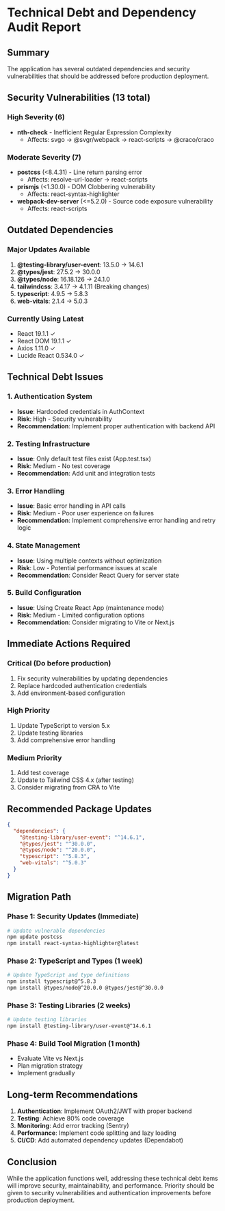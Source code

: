 # Technical Debt and Dependency Audit Report

## Summary

The application has several outdated dependencies and security vulnerabilities that should be addressed before production deployment.

## Security Vulnerabilities (13 total)

### High Severity (6)
- **nth-check** - Inefficient Regular Expression Complexity
  - Affects: svgo → @svgr/webpack → react-scripts → @craco/craco

### Moderate Severity (7)
- **postcss** (<8.4.31) - Line return parsing error
  - Affects: resolve-url-loader → react-scripts
- **prismjs** (<1.30.0) - DOM Clobbering vulnerability
  - Affects: react-syntax-highlighter
- **webpack-dev-server** (<=5.2.0) - Source code exposure vulnerability
  - Affects: react-scripts

## Outdated Dependencies

### Major Updates Available
1. **@testing-library/user-event**: 13.5.0 → 14.6.1
2. **@types/jest**: 27.5.2 → 30.0.0
3. **@types/node**: 16.18.126 → 24.1.0
4. **tailwindcss**: 3.4.17 → 4.1.11 (Breaking changes)
5. **typescript**: 4.9.5 → 5.8.3
6. **web-vitals**: 2.1.4 → 5.0.3

### Currently Using Latest
- React 19.1.1 ✓
- React DOM 19.1.1 ✓
- Axios 1.11.0 ✓
- Lucide React 0.534.0 ✓

## Technical Debt Issues

### 1. Authentication System
- **Issue**: Hardcoded credentials in AuthContext
- **Risk**: High - Security vulnerability
- **Recommendation**: Implement proper authentication with backend API

### 2. Testing Infrastructure
- **Issue**: Only default test files exist (App.test.tsx)
- **Risk**: Medium - No test coverage
- **Recommendation**: Add unit and integration tests

### 3. Error Handling
- **Issue**: Basic error handling in API calls
- **Risk**: Medium - Poor user experience on failures
- **Recommendation**: Implement comprehensive error handling and retry logic

### 4. State Management
- **Issue**: Using multiple contexts without optimization
- **Risk**: Low - Potential performance issues at scale
- **Recommendation**: Consider React Query for server state

### 5. Build Configuration
- **Issue**: Using Create React App (maintenance mode)
- **Risk**: Medium - Limited configuration options
- **Recommendation**: Consider migrating to Vite or Next.js

## Immediate Actions Required

### Critical (Do before production)
1. Fix security vulnerabilities by updating dependencies
2. Replace hardcoded authentication credentials
3. Add environment-based configuration

### High Priority
1. Update TypeScript to version 5.x
2. Update testing libraries
3. Add comprehensive error handling

### Medium Priority
1. Add test coverage
2. Update to Tailwind CSS 4.x (after testing)
3. Consider migrating from CRA to Vite

## Recommended Package Updates

```json
{
  "dependencies": {
    "@testing-library/user-event": "^14.6.1",
    "@types/jest": "^30.0.0",
    "@types/node": "^20.0.0",
    "typescript": "^5.8.3",
    "web-vitals": "^5.0.3"
  }
}
```

## Migration Path

### Phase 1: Security Updates (Immediate)
```bash
# Update vulnerable dependencies
npm update postcss
npm install react-syntax-highlighter@latest
```

### Phase 2: TypeScript and Types (1 week)
```bash
# Update TypeScript and type definitions
npm install typescript@^5.8.3
npm install @types/node@^20.0.0 @types/jest@^30.0.0
```

### Phase 3: Testing Libraries (2 weeks)
```bash
# Update testing libraries
npm install @testing-library/user-event@^14.6.1
```

### Phase 4: Build Tool Migration (1 month)
- Evaluate Vite vs Next.js
- Plan migration strategy
- Implement gradually

## Long-term Recommendations

1. **Authentication**: Implement OAuth2/JWT with proper backend
2. **Testing**: Achieve 80% code coverage
3. **Monitoring**: Add error tracking (Sentry)
4. **Performance**: Implement code splitting and lazy loading
5. **CI/CD**: Add automated dependency updates (Dependabot)

## Conclusion

While the application functions well, addressing these technical debt items will improve security, maintainability, and performance. Priority should be given to security vulnerabilities and authentication improvements before production deployment.